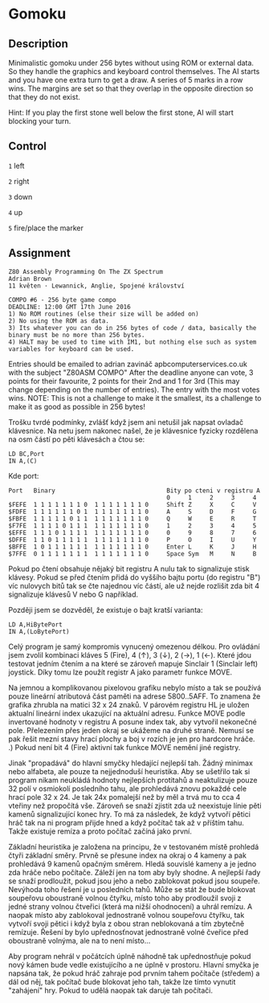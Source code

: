 # Gomoku

## Description

Minimalistic gomoku under 256 bytes without using ROM or external data. So they handle the graphics and keyboard control themselves. The AI starts and you have one extra turn to get a draw. A series of 5 marks in a row wins. The margins are set so that they overlap in the opposite direction so that they do not exist.

Hint: If you play the first stone well below the first stone, AI will start blocking your turn.

## Control

`1` left

`2` right

`3` down

`4` up

`5` fire/place the marker

## Assignment

	Z80 Assembly Programming On The ZX Spectrum
	Adrian Brown
	11 květen · Lewannick, Anglie, Spojené království
	
	COMPO #6 - 256 byte game compo
	DEADLINE: 12:00 GMT 17th June 2016
	1) No ROM routines (else their size will be added on)
	2) No using the ROM as data.
	3) Its whatever you can do in 256 bytes of code / data, basically the binary must be no more than 256 bytes.
	4) HALT may be used to time with IM1, but nothing else such as system variables for keyboard can be used.

Entries should be emailed to adrian zavináč apbcomputerservices.co.uk with the subject "Z80ASM COMPO"
After the deadline anyone can vote, 3 points for their favourite, 2 points for their 2nd and 1 for 3rd (This may change depending on the number of entries). The entry with the most votes wins.
NOTE: This is not a challenge to make it the smallest, its a challenge to make it as good as possible in 256 bytes!

Trošku tvrdé podmínky, zvlášť když jsem ani netušil jak napsat ovladač klávesnice. Na netu jsem nakonec našel, že je klávesnice fyzicky rozdělena na osm částí po pěti klávesách a čtou se:

	LD BC,Port
	IN A,(C)
	
Kde port:

	Port   Binary                               Bity po cteni v registru A
	                                            0     1     2     3     4
	$FEFE  1 1 1 1 1 1 1 0  1 1 1 1 1 1 1 0     Shift Z     X     C     V
	$FDFE  1 1 1 1 1 1 0 1  1 1 1 1 1 1 1 0     A     S     D     F     G
	$FBFE  1 1 1 1 1 0 1 1  1 1 1 1 1 1 1 0     Q     W     E     R     T
	$F7FE  1 1 1 1 0 1 1 1  1 1 1 1 1 1 1 0     1     2     3     4     5
	$EFFE  1 1 1 0 1 1 1 1  1 1 1 1 1 1 1 0     0     9     8     7     6
	$DFFE  1 1 0 1 1 1 1 1  1 1 1 1 1 1 1 0     P     O     I     U     Y
	$BFFE  1 0 1 1 1 1 1 1  1 1 1 1 1 1 1 0     Enter L     K     J     H
	$7FFE  0 1 1 1 1 1 1 1  1 1 1 1 1 1 1 0     Space Sym   M     N     B

Pokud po čtení obsahuje nějaký bit registru A nulu tak to signalizuje stisk klávesy. Pokud se před čtením přidá do vyššího bajtu portu (do registru "B") víc nulovych bitů tak se čte najednou víc částí, ale už nejde rozlišit zda bit 4 signalizuje klávesů V nebo G například.

Později jsem se dozvěděl, že existuje o bajt kratší varianta:

	LD A,HiBytePort
	IN A,(LoBytePort) 

Celý program je samý kompromis vynucený omezenou délkou. Pro ovládání jsem zvolil kombinaci kláves 5 (Fire), 4 (↑), 3 (↓), 2 (→), 1 (←). Které jdou testovat jedním čtením a na které se zároveň mapuje Sinclair 1 (Sinclair left) joystick. Díky tomu lze použít registr A jako parametr funkce MOVE. 

Na jemnou a komplikovanou pixelovou grafiku nebylo místo a tak se používá pouze lineární atributová část paměti na adrese $5800..$5AFF. To znamena že grafika zhrubla na matici 32 x 24 znaků. V párovém registru HL je uložen aktualní lineární index ukazující na aktuální adresu. Funkce MOVE podle invertované hodnoty v registru A posune index tak, aby vytvořil nekonečné pole. Přelezením přes jeden okraj se ukážeme na druhé straně. Nemusí se pak řešit mezní stavy hrací plochy a boj v rozích je jen pro hardcore hráče. .) Pokud není bit 4 (Fire) aktivní tak funkce MOVE nemění jiné registry. 

Jinak "propadává" do hlavní smyčky hledající nejlepší tah. Žádný minimax nebo alfabeta, ale pouze ta nejjednoduší heuristika. Aby se ušetřilo tak si program nikam neukládá hodnoty nejlepších protitahů a neaktulizuje pouze 32 polí v osmiokolí posledního tahu, ale prohledává znovu pokaždé cele hrací pole 32 x 24. Je tak 24x pomalejší než by měl a trvá mu to cca 4 vteřiny než propočítá vše. Zároveň se snaží zjistit zda už neexistuje línie pěti kamenů signalizující konec hry. To má za následek, že když vytvoří pětici hráč tak na ni program přijde hned a když počítač tak až v příštím tahu. Takže existuje remíza a proto počítač začíná jako první.

Základní heuristika je založena na principu, že v testovaném místě prohledá čtyři základní směry. Prvně se přesune index na okraj o 4 kameny a pak prohledává 9 kamenů opačným směrem. Hledá souvislé kameny a je jedno zda hráče nebo počítače. Záleží jen na tom aby byly shodne. A nejlepší řady se snaží prodloužit, pokud jsou jeho a nebo zablokovat pokud jsou soupeře. Nevýhoda toho řešení je u posledních tahů. Může se stát že bude blokovat soupeřovu oboustraně volnou čtyřku, místo toho aby prodloužil svoji z jedné strany volnou čtveřici (která ma nižší ohodnocení) a uhrál remízu. A naopak místo aby zablokoval jednostraně volnou soupeřovu čtyřku, tak vytvoří svoji pětici i když byla z obou stran neblokovaná a tím zbytečně remízuje. Řešení by bylo upřednosťnovat jednostraně volné čveřice před oboustraně volnýma, ale na to není místo...

Aby program nehrál v počátcích úplně náhodně tak upřednostňuje pokud nový kámen bude vedle existujícího a ne úplně v prostoru. Hlavní smyčka je napsána tak, že pokud hráč zahraje pod prvním tahem počítače (středem) a dál od něj, tak počítač bude blokovat jeho tah, takže lze tímto vynutit "zahájení" hry. Pokud to udělá naopak tak daruje tah počítači.
